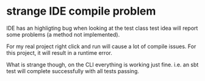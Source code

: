 # strange IDE compile problem 
IDE has an highligting bug when looking at the test class test idea will report some problems (a method not implemented).

For my real project right click and run will cause a lot of compile issues. For this project, it will result in a runtime error.

What is strange though, on the CLI everything is working just fine. i.e. an sbt test will complete successfully with all tests passing.